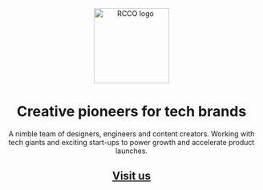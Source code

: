 <div align="center">  
<img src="/logo.png" alt="RCCO logo" width="150">

# Creative pioneers for tech brands

A nimble team of designers, engineers and content creators. Working with tech giants and exciting start-ups to power growth and accelerate product launches.

## [Visit us](https://rcco.uk)

</div>
